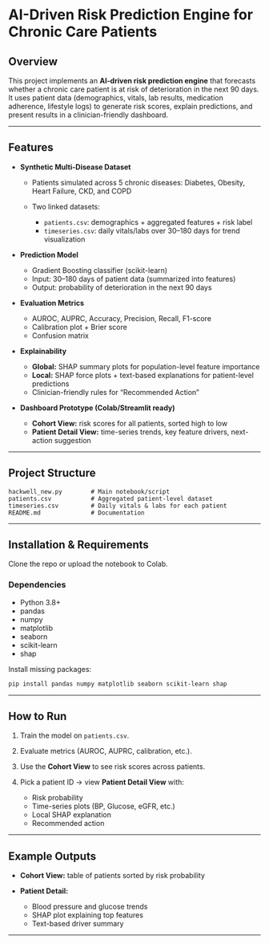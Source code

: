 # AI-Driven Risk Prediction Engine for Chronic Care Patients

## Overview

This project implements an **AI-driven risk prediction engine** that forecasts whether a chronic care patient is at risk of deterioration in the next 90 days. It uses patient data (demographics, vitals, lab results, medication adherence, lifestyle logs) to generate risk scores, explain predictions, and present results in a clinician-friendly dashboard.


---

## Features

* **Synthetic Multi-Disease Dataset**

  * Patients simulated across 5 chronic diseases: Diabetes, Obesity, Heart Failure, CKD, and COPD
  * Two linked datasets:

    * `patients.csv`: demographics + aggregated features + risk label
    * `timeseries.csv`: daily vitals/labs over 30–180 days for trend visualization

* **Prediction Model**

  * Gradient Boosting classifier (scikit-learn)
  * Input: 30–180 days of patient data (summarized into features)
  * Output: probability of deterioration in the next 90 days

* **Evaluation Metrics**

  * AUROC, AUPRC, Accuracy, Precision, Recall, F1-score
  * Calibration plot + Brier score
  * Confusion matrix

* **Explainability**

  * **Global:** SHAP summary plots for population-level feature importance
  * **Local:** SHAP force plots + text-based explanations for patient-level predictions
  * Clinician-friendly rules for “Recommended Action”

* **Dashboard Prototype (Colab/Streamlit ready)**

  * **Cohort View:** risk scores for all patients, sorted high to low
  * **Patient Detail View:** time-series trends, key feature drivers, next-action suggestion

---

## Project Structure

```
hackwell_new.py        # Main notebook/script
patients.csv           # Aggregated patient-level dataset
timeseries.csv         # Daily vitals & labs for each patient
README.md              # Documentation
```

---

## Installation & Requirements

Clone the repo or upload the notebook to Colab.

### Dependencies

* Python 3.8+
* pandas
* numpy
* matplotlib
* seaborn
* scikit-learn
* shap

Install missing packages:

```bash
pip install pandas numpy matplotlib seaborn scikit-learn shap
```

---

## How to Run

1. Train the model on `patients.csv`.
2. Evaluate metrics (AUROC, AUPRC, calibration, etc.).
3. Use the **Cohort View** to see risk scores across patients.
4. Pick a patient ID → view **Patient Detail View** with:

   * Risk probability
   * Time-series plots (BP, Glucose, eGFR, etc.)
   * Local SHAP explanation
   * Recommended action

---

## Example Outputs

* **Cohort View:** table of patients sorted by risk probability
* **Patient Detail:**

  * Blood pressure and glucose trends
  * SHAP plot explaining top features
  * Text-based driver summary

---

